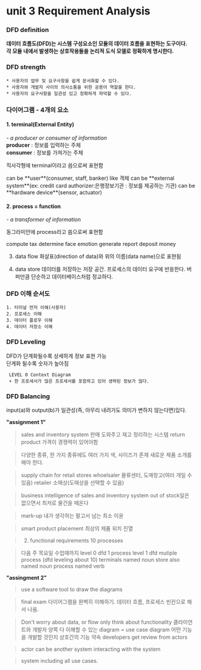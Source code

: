 unit 3 Requirement Analysis
===========================
### **DFD definition** ###    

**데이터 흐름도(DFD)는 시스템 구성요소인 모듈의 데이터 흐름을 표현하는 도구이다.**  
**각 모듈 내에서 발생하는 상호작용들을 논리적 도식 모델로 정확하게 명시한다.**  
  
### **DFD strength** ###    
  
    * 사용자의 업무 및 요구사항을 쉽게 문서화할 수 있다.  
    * 사용자와 개발자 사이의 의사소통을 위한 공용어 역할을 한다.  
    * 사용자의 요구사항을 일관성 있고 정확하게 파악할 수 있다.  

### **다이어그램 - 4개의 요소** ###
  
#### **1. terminal(External Entity)** ####
*- a producer or consumer of information*  
**producer** : 정보를 입력하는 주체  
**consumer** : 정보를 가져가는 주체  
  
직사각형에 terminal이라고 씀으로써 표현함  
  
<example>  
can be **user**(consumer, staff, banker) like 객체  
can be **external system**(ex: credit card authorizer:은행정보기관 : 정보를 제공하는 기관)  
can be **hardware device**(sensor, actuator)  

#### **2. process = function** ####
*- a transformer of information* 

동그라미안에 process라고 씀으로써 표현함

<example>
compute tax
determine face emotion
generate report
deposit money

3. data flow
화살표(direction of data)와 위의 이름(data name)으로 표현됨

4. data store
데이터를 저장하는 저장 공간. 프로세스의 데이터 요구에 반응한다.
버퍼만큼 단순하고 데이터베이스처럼 정교하다.

### **DFD 이해 순서도** ###
  
    1. 터미널 먼저 이해(사용자)  
    2. 프로세스 이해  
    3. 데이터 플로우 이해  
    4. 데이터 저장소 이해  

### **DFD Leveling** ###
DFD가 단계화될수록 상세하게 정보 표현 가능  
단계화 될수록 숫자가 높아짐  

     LEVEL 0 Context Diagram
     + 한 프로세서가 많은 프로세서를 포함하고 있어 생략된 정보가 많다.

### **DFD Balancing** ###
input(a)와 output(b)가 일관성(즉, 아무리 내려가도 의미가 변하지 않는다면)있다. 

**"assignment 1"**
> sales and inventory system
> 판매 도와주고 재고 정리하는 시스템
> return product
> 가격이 경쟁력이 있어야함

> 다양한 종류, 한 가지 종류에도 여러 가지 색, 사이즈가 존재
> 새로운 제품 소개를 해야 한다.

> supply chain for retail stores
> whoelsaler 물류센터, 도매창고(여러 개일 수 있음)
> retailer 소매상(도매상을 선택할 수 있음)

> business intelligence of sales and inventory system
> out of stock일은 없으면서 최저로 물건을 떼온다

> mark-up 내가 생각하는 팔고서 남는 최소 이윤

> smart product placement 최상의 제품 위치 진열

> 2. functional requirements
> 10 processes

> 다음 주 목요일 수업때까지
> level 0 dfd 1 process
> level 1 dfd mutiple process (dfd leveling about 10)
> terminals named noun
> store also named noun
> process named verb

**"assingment 2"**
> use a software tool to draw the diagrams

> final exam
> 다이어그램을 완벽히 이해하기. 데이터 흐름, 프로세스 빈칸으로 해서 나옴.

> Don't worry about data, or flow
> only think about functionality
> 클라이언트와 개발자 양쪽 다 이해할 수 있는 diagram = use case diagram
> 어떤 기능을 개발할 것인지 상호간의 기능 약속
> developers get review from actors

> actor can be another system interacting with the system

> system including all use cases.


